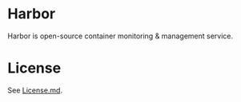 # Harbor

Harbor is open-source container monitoring & management service.

# License

See [License.md](/LICENSE.md).

